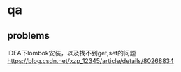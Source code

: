 # qa

## problems
IDEA下lombok安装，以及找不到get,set的问题
https://blog.csdn.net/xzp_12345/article/details/80268834
